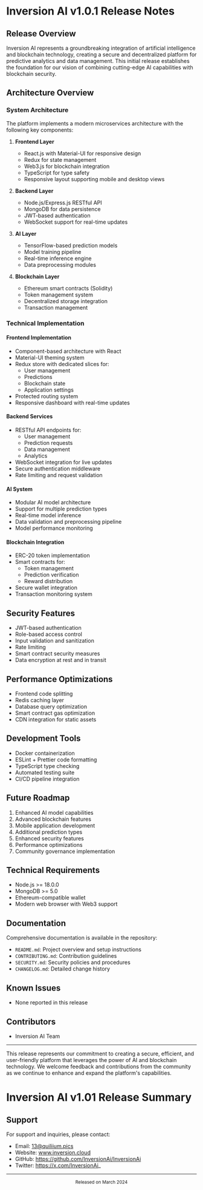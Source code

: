 # Inversion AI v1.0.1 Release Notes

## Release Overview
Inversion AI represents a groundbreaking integration of artificial intelligence and blockchain technology, creating a secure and decentralized platform for predictive analytics and data management. This initial release establishes the foundation for our vision of combining cutting-edge AI capabilities with blockchain security.

## Architecture Overview

### System Architecture
The platform implements a modern microservices architecture with the following key components:

1. **Frontend Layer**
   - React.js with Material-UI for responsive design
   - Redux for state management
   - Web3.js for blockchain integration
   - TypeScript for type safety
   - Responsive layout supporting mobile and desktop views

2. **Backend Layer**
   - Node.js/Express.js RESTful API
   - MongoDB for data persistence
   - JWT-based authentication
   - WebSocket support for real-time updates

3. **AI Layer**
   - TensorFlow-based prediction models
   - Model training pipeline
   - Real-time inference engine
   - Data preprocessing modules

4. **Blockchain Layer**
   - Ethereum smart contracts (Solidity)
   - Token management system
   - Decentralized storage integration
   - Transaction management

### Technical Implementation

#### Frontend Implementation
- Component-based architecture with React
- Material-UI theming system
- Redux store with dedicated slices for:
  - User management
  - Predictions
  - Blockchain state
  - Application settings
- Protected routing system
- Responsive dashboard with real-time updates

#### Backend Services
- RESTful API endpoints for:
  - User management
  - Prediction requests
  - Data management
  - Analytics
- WebSocket integration for live updates
- Secure authentication middleware
- Rate limiting and request validation

#### AI System
- Modular AI model architecture
- Support for multiple prediction types
- Real-time model inference
- Data validation and preprocessing pipeline
- Model performance monitoring

#### Blockchain Integration
- ERC-20 token implementation
- Smart contracts for:
  - Token management
  - Prediction verification
  - Reward distribution
- Secure wallet integration
- Transaction monitoring system

## Security Features
- JWT-based authentication
- Role-based access control
- Input validation and sanitization
- Rate limiting
- Smart contract security measures
- Data encryption at rest and in transit

## Performance Optimizations
- Frontend code splitting
- Redis caching layer
- Database query optimization
- Smart contract gas optimization
- CDN integration for static assets

## Development Tools
- Docker containerization
- ESLint + Prettier code formatting
- TypeScript type checking
- Automated testing suite
- CI/CD pipeline integration

## Future Roadmap
1. Enhanced AI model capabilities
2. Advanced blockchain features
3. Mobile application development
4. Additional prediction types
5. Enhanced security features
6. Performance optimizations
7. Community governance implementation

## Technical Requirements
- Node.js >= 18.0.0
- MongoDB >= 5.0
- Ethereum-compatible wallet
- Modern web browser with Web3 support

## Documentation
Comprehensive documentation is available in the repository:
- `README.md`: Project overview and setup instructions
- `CONTRIBUTING.md`: Contribution guidelines
- `SECURITY.md`: Security policies and procedures
- `CHANGELOG.md`: Detailed change history

## Known Issues
- None reported in this release

## Contributors
- Inversion AI Team

---

This release represents our commitment to creating a secure, efficient, and user-friendly platform that leverages the power of AI and blockchain technology. We welcome feedback and contributions from the community as we continue to enhance and expand the platform's capabilities.

# Inversion AI v1.01 Release Summary

## Support
For support and inquiries, please contact:
- Email: 13@quiliium.pics
- Website: www.inversion.cloud
- GitHub: https://github.com/InversionAi/InversionAi
- Twitter: https://x.com/InversionAi_

---

<div align="center">
  <sub>Released on March 2024</sub>
</div> 